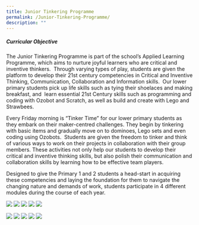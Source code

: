 ```yaml
---
title: Junior Tinkering Programme
permalink: /Junior-Tinkering-Programme/
description: ""
---
```

##### **Curricular Objective**

The Junior Tinkering Programme is part of the school’s Applied Learning Programme, which aims to nurture joyful learners who are critical and inventive thinkers.  Through varying types of play, students are given the platform to develop their 21st century competencies in Critical and Inventive Thinking, Communication, Collaboration and Information skills.  Our lower primary students pick up life skills such as tying their shoelaces and making breakfast, and  learn essential 21st Century skills such as programming and coding with Ozobot and Scratch, as well as build and create with Lego and Strawbees.

Every Friday morning is “Tinker Time” for our lower primary students as they embark on their maker-centred challenges. They begin by tinkering with basic items and gradually move on to dominoes, Lego sets and even coding using Ozobots.  Students are given the freedom to tinker and think of various ways to work on their projects in collaboration with their group members. These activities not only help our students to develop their critical and inventive thinking skills, but also polish their communication and collaboration skills by learning how to be effective team players.

Designed to give the Primary 1 and 2 students a head-start in acquiring these competencies and laying the foundation for them to navigate the changing nature and demands of work, students participate in 4 different modules during the course of each year.

![](/images/Our%20Curriculum/Signature%20Programmes/Applied%20Learning%20Prog%20(ALP)/Junior%20Tinkering%20Programme/JTP1.png)
![](/images/Our%20Curriculum/Signature%20Programmes/Applied%20Learning%20Prog%20(ALP)/Junior%20Tinkering%20Programme/JTP2.png)
![](/images/Our%20Curriculum/Signature%20Programmes/Applied%20Learning%20Prog%20(ALP)/Junior%20Tinkering%20Programme/JTP3NEW.png)
![](/images/Our%20Curriculum/Signature%20Programmes/Applied%20Learning%20Prog%20(ALP)/Junior%20Tinkering%20Programme/JTP4NEW.png)
![](/images/Our%20Curriculum/Signature%20Programmes/Applied%20Learning%20Prog%20(ALP)/Junior%20Tinkering%20Programme/JTP5NEW.png)


![](/images/Our%20Curriculum/Signature%20Programmes/Applied%20Learning%20Prog%20(ALP)/Junior%20Tinkering%20Programme/JTP6NEW.png)
![](/images/Our%20Curriculum/Signature%20Programmes/Applied%20Learning%20Prog%20(ALP)/Junior%20Tinkering%20Programme/JTP7.png)
![](/images/Our%20Curriculum/Signature%20Programmes/Applied%20Learning%20Prog%20(ALP)/Junior%20Tinkering%20Programme/JTP8NEW.png)
![](/images/Our%20Curriculum/Signature%20Programmes/Applied%20Learning%20Prog%20(ALP)/Junior%20Tinkering%20Programme/JTP9NEW.png)
![](/images/Our%20Curriculum/Signature%20Programmes/Applied%20Learning%20Prog%20(ALP)/Junior%20Tinkering%20Programme/JTP10.png)